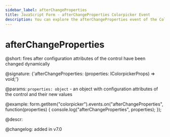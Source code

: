 ```yaml
---
sidebar_label: afterChangeProperties
title: JavaScript Form - afterChangeProperties Colorpicker Event 
description: You can explore the afterChangeProperties event of the Colorpicker control of Form in the documentation of the DHTMLX JavaScript UI library. Browse developer guides and API reference, try out code examples and live demos, and download a free 30-day evaluation version of DHTMLX Suite 7.
---
```


# afterChangeProperties

@short: fires after configuration attributes of the control have been changed dynamically

@signature: {'afterChangeProperties: (properties: IColorpickerProps) => void;'}

@params:
`properties: object` - an object with configuration attributes of the control and their new values

@example:
form.getItem("colorpicker").events.on("afterChangeProperties", function(properties) {
    console.log("afterChangeProperties", properties);
});

@descr:

@changelog: added in v7.0

[comment]: # (@relatedapi: form/api/colorpicker/colorpicker_setproperties_method.md)
